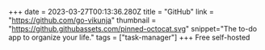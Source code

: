 +++
date = 2023-03-27T00:13:36.280Z
title = "GitHub"
link = "https://github.com/go-vikunja"
thumbnail = "https://github.githubassets.com/pinned-octocat.svg"
snippet="The to-do app to organize your life."
tags = ["task-manager"]
+++
Free self-hosted
